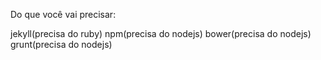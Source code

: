 Do que você vai precisar:

jekyll(precisa do ruby)
npm(precisa do nodejs)
bower(precisa do nodejs)
grunt(precisa do nodejs)
